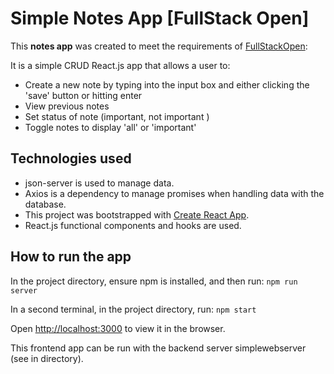 # Simple Notes App [FullStack Open]

This **notes app** was created to meet the requirements of [FullStackOpen](https://fullstackopen.com/en/):

It is a simple CRUD React.js app that allows a user to:

- Create a new note by typing into the input box and either clicking the 'save' button or hitting enter
- View previous notes
- Set status of note (important, not important )
- Toggle notes to display 'all' or 'important' 
  
## Technologies used

- json-server is used to manage data.
- Axios is a dependency to manage promises when handling data with the database.
- This project was bootstrapped with [Create React App](https://github.com/facebook/create-react-app).
- React.js functional components and hooks are used.

## How to run the app

In the project directory, ensure npm is installed, and then run:
`npm run server`

In a second terminal, in the project directory, run:
`npm start`

Open [http://localhost:3000](http://localhost:3000) to view it in the browser.

This frontend app can be run with the backend server simplewebserver (see in directory).


